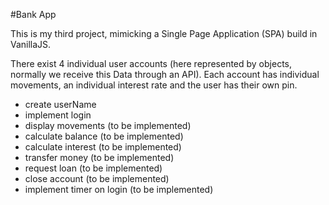 #Bank App

This is my third project, mimicking a Single Page Application (SPA) build in VanillaJS.

There exist 4 individual user accounts (here represented by objects, normally we receive this Data through an API). Each account has individual movements, an individual interest rate and the user has their own pin.

- create userName
- implement login
- display movements (to be implemented)
- calculate balance (to be implemented)
- calculate interest (to be implemented)
- transfer money (to be implemented)
- request loan (to be implemented)
- close account (to be implemented)
- implement timer on login (to be implemented)
